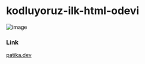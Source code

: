 # kodluyoruz-ilk-html-odevi
![image](https://user-images.githubusercontent.com/93656731/190851840-b657b58b-066a-4a23-9538-64faeedbb06b.png)
### Link
[patika.dev](https://www.patika.dev/tr)
